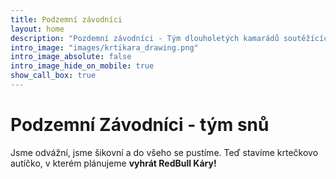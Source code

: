 ```yaml
---
title: Podzemní závodníci
layout: home
description: "Pozdemní závodníci - Tým dlouholetých kamarádů soutěžících v Red Bull kárách! Naše vášeň pro adrenalin, rychlost a zábavu nás spojila v této extrémní disciplíně. Připojte se k nám na našich akcích a sledujte nás v akci! #PozdemníZávodníci #RedBullKáry #AdrenalinovéZávody"
intro_image: "images/krtikara_drawing.png"
intro_image_absolute: false
intro_image_hide_on_mobile: true
show_call_box: true
---
```


# Podzemní Závodníci - tým snů
Jsme odvážní, jsme šikovní a do všeho se pustíme. Teď stavíme krtečkovo autíčko, v kterém plánujeme __vyhrát RedBull Káry!__

